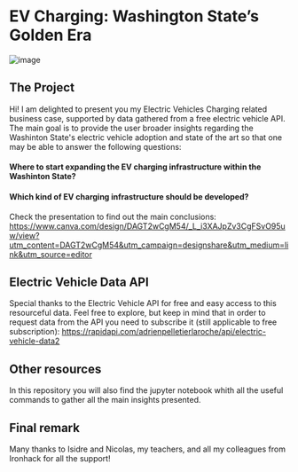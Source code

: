 # EV Charging: Washington State’s Golden Era
![image](https://github.com/user-attachments/assets/d8599e72-0b2f-4551-ac06-26ba74768c05)

## The Project
Hi! I am delighted to present you my Electric Vehicles Charging related business case, supported by data gathered from a free electric vehicle API.
The main goal is to provide the user broader insights regarding the Washinton State's electric vehicle adoption and state of the art so that one may be able to answer the following questions:
  #### Where to start expanding the EV charging infrastructure within the Washinton State?
  #### Which kind of EV charging infrastructure should be developed?
Check the presentation to find out the main conclusions: https://www.canva.com/design/DAGT2wCgM54/_L_i3XAJpZv3CgFSvO95uw/view?utm_content=DAGT2wCgM54&utm_campaign=designshare&utm_medium=link&utm_source=editor

## Electric Vehicle Data API 
Special thanks to the Electric Vehicle API for free and easy access to this resourceful data.
Feel free to explore, but keep in mind that in order to request data from the API you need to subscribe it (still applicable to free subscription): https://rapidapi.com/adrienpelletierlaroche/api/electric-vehicle-data2 

## Other resources
In this repository you will also find the jupyter notebook whith all the useful commands to gather all the main insights presented.

## Final remark
Many thanks to Isidre and Nicolas, my teachers, and all my colleagues from Ironhack for all the support!

